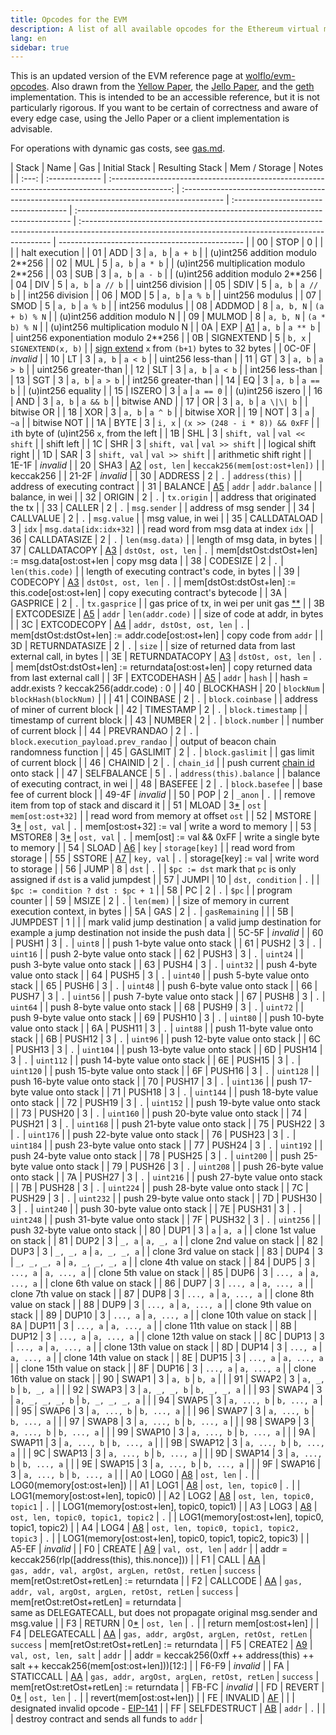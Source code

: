 ```yaml
---
title: Opcodes for the EVM
description: A list of all available opcodes for the Ethereum virtual machine.
lang: en
sidebar: true
---
```


This is an updated version of the EVM reference page at [wolflo/evm-opcodes](https://github.com/wolflo/evm-opcodes).
Also drawn from the [Yellow Paper](https://ethereum.github.io/yellowpaper/paper.pdf), the [Jello Paper](https://jellopaper.org/evm/), and the [geth](https://github.com/ethereum/go-ethereum) implementation.
This is intended to be an accessible reference, but it is not particularly rigorous.
If you want to be certain of correctness and aware of every edge case, using the Jello Paper or a client implementation is advisable.

For operations with dynamic gas costs, see [gas.md](https://github.com/wolflo/evm-opcodes/blob/main/gas.md).

| Stack | Name           |                                               Gas                                               | Initial Stack                                                                             | Resulting Stack                       | Mem / Storage                                                                 | Notes                                                                                                                                                 |
| :---: | :------------- | :---------------------------------------------------------------------------------------------: | :---------------------------------------------------------------------------------------- | :------------------------------------ | :---------------------------------------------------------------------------- | :---------------------------------------------------------------------------------------------------------------------------------------------------- | ---------------------------------------------- |
|  00   | STOP           |                                                0                                                |                                                                                           |                                       |                                                                               | halt execution                                                                                                                                        |
|  01   | ADD            |                                                3                                                | `a, b`                                                                                    | `a + b`                               |                                                                               | (u)int256 addition modulo 2\*\*256                                                                                                                    |
|  02   | MUL            |                                                5                                                | `a, b`                                                                                    | `a * b`                               |                                                                               | (u)int256 multiplication modulo 2\*\*256                                                                                                              |
|  03   | SUB            |                                                3                                                | `a, b`                                                                                    | `a - b`                               |                                                                               | (u)int256 addition modulo 2\*\*256                                                                                                                    |
|  04   | DIV            |                                                5                                                | `a, b`                                                                                    | `a // b`                              |                                                                               | uint256 division                                                                                                                                      |
|  05   | SDIV           |                                                5                                                | `a, b`                                                                                    | `a // b`                              |                                                                               | int256 division                                                                                                                                       |
|  06   | MOD            |                                                5                                                | `a, b`                                                                                    | `a % b`                               |                                                                               | uint256 modulus                                                                                                                                       |
|  07   | SMOD           |                                                5                                                | `a, b`                                                                                    | `a % b`                               |                                                                               | int256 modulus                                                                                                                                        |
|  08   | ADDMOD         |                                                8                                                | `a, b, N`                                                                                 | `(a + b) % N`                         |                                                                               | (u)int256 addition modulo N                                                                                                                           |
|  09   | MULMOD         |                                                8                                                | `a, b, N`                                                                                 | `(a * b) % N`                         |                                                                               | (u)int256 multiplication modulo N                                                                                                                     |
|  0A   | EXP            |               [A1](https://github.com/wolflo/evm-opcodes/blob/main/gas.md#a1-exp)               | `a, b`                                                                                    | `a ** b`                              |                                                                               | uint256 exponentiation modulo 2\*\*256                                                                                                                |
|  0B   | SIGNEXTEND     |                                                5                                                | `b, x`                                                                                    | `SIGNEXTEND(x, b)`                    |                                                                               | [sign extend](https://wikipedia.org/wiki/Sign_extension) `x` from `(b+1)` bytes to 32 bytes                                                           |
| 0C-0F | _invalid_      |
|  10   | LT             |                                                3                                                | `a, b`                                                                                    | `a < b`                               |                                                                               | uint256 less-than                                                                                                                                     |
|  11   | GT             |                                                3                                                | `a, b`                                                                                    | `a > b`                               |                                                                               | uint256 greater-than                                                                                                                                  |
|  12   | SLT            |                                                3                                                | `a, b`                                                                                    | `a < b`                               |                                                                               | int256 less-than                                                                                                                                      |
|  13   | SGT            |                                                3                                                | `a, b`                                                                                    | `a > b`                               |                                                                               | int256 greater-than                                                                                                                                   |
|  14   | EQ             |                                                3                                                | `a, b`                                                                                    | `a == b`                              |                                                                               | (u)int256 equality                                                                                                                                    |
|  15   | ISZERO         |                                                3                                                | `a`                                                                                       | `a == 0`                              |                                                                               | (u)int256 iszero                                                                                                                                      |
|  16   | AND            |                                                3                                                | `a, b`                                                                                    | `a && b`                              |                                                                               | bitwise AND                                                                                                                                           |
|  17   | OR             |                                                3                                                | `a, b`                                                                                    | `a \|\| b`                            |                                                                               | bitwise OR                                                                                                                                            |
|  18   | XOR            |                                                3                                                | `a, b`                                                                                    | `a ^ b`                               |                                                                               | bitwise XOR                                                                                                                                           |
|  19   | NOT            |                                                3                                                | `a`                                                                                       | `~a`                                  |                                                                               | bitwise NOT                                                                                                                                           |
|  1A   | BYTE           |                                                3                                                | `i, x`                                                                                    | `(x >> (248 - i * 8)) && 0xFF`        |                                                                               | `i`th byte of (u)int256 `x`, from the left                                                                                                            |
|  1B   | SHL            |                                                3                                                | `shift, val`                                                                              | `val << shift`                        |                                                                               | shift left                                                                                                                                            |
|  1C   | SHR            |                                                3                                                | `shift, val`                                                                              | `val >> shift`                        |                                                                               | logical shift right                                                                                                                                   |
|  1D   | SAR            |                                                3                                                | `shift, val`                                                                              | `val >> shift`                        |                                                                               | arithmetic shift right                                                                                                                                |
| 1E-1F | _invalid_      |
|  20   | SHA3           |              [A2](https://github.com/wolflo/evm-opcodes/blob/main/gas.md#a2-sha3)               | `ost, len`                                                                                | `keccak256(mem[ost:ost+len])`         |                                                                               | keccak256                                                                                                                                             |
| 21-2F | _invalid_      |
|  30   | ADDRESS        |                                                2                                                | `.`                                                                                       | `address(this)`                       |                                                                               | address of executing contract                                                                                                                         |
|  31   | BALANCE        | [A5](https://github.com/wolflo/evm-opcodes/blob/main/gas.md#a5-balance-extcodesize-extcodehash) | `addr`                                                                                    | `addr.balance`                        |                                                                               | balance, in wei                                                                                                                                       |
|  32   | ORIGIN         |                                                2                                                | `.`                                                                                       | `tx.origin`                           |                                                                               | address that originated the tx                                                                                                                        |
|  33   | CALLER         |                                                2                                                | `.`                                                                                       | `msg.sender`                          |                                                                               | address of msg sender                                                                                                                                 |
|  34   | CALLVALUE      |                                                2                                                | `.`                                                                                       | `msg.value`                           |                                                                               | msg value, in wei                                                                                                                                     |
|  35   | CALLDATALOAD   |                                                3                                                | `idx`                                                                                     | `msg.data[idx:idx+32]`                |                                                                               | read word from msg data at index `idx`                                                                                                                |
|  36   | CALLDATASIZE   |                                                2                                                | `.`                                                                                       | `len(msg.data)`                       |                                                                               | length of msg data, in bytes                                                                                                                          |
|  37   | CALLDATACOPY   |         [A3](https://github.com/wolflo/evm-opcodes/blob/main/gas.md#a3-copy-operations)         | `dstOst, ost, len`                                                                        | `.`                                   | mem[dstOst:dstOst+len] := msg.data[ost:ost+len                                | copy msg data                                                                                                                                         |
|  38   | CODESIZE       |                                                2                                                | `.`                                                                                       | `len(this.code)`                      |                                                                               | length of executing contract's code, in bytes                                                                                                         |
|  39   | CODECOPY       |         [A3](https://github.com/wolflo/evm-opcodes/blob/main/gas.md#a3-copy-operations)         | `dstOst, ost, len`                                                                        | `.`                                   |                                                                               | mem[dstOst:dstOst+len] := this.code[ost:ost+len]                                                                                                      | copy executing contract's bytecode             |
|  3A   | GASPRICE       |                                                2                                                | `.`                                                                                       | `tx.gasprice`                         |                                                                               | gas price of tx, in wei per unit gas [\*\*](https://github.com/ethereum/EIPs/blob/0341984ff14c8ce398f6d2b3e009c07cd99df8eb/EIPS/eip-1559.md#gasprice) |
|  3B   | EXTCODESIZE    | [A5](https://github.com/wolflo/evm-opcodes/blob/main/gas.md#a5-balance-extcodesize-extcodehash) | `addr`                                                                                    | `len(addr.code)`                      |                                                                               | size of code at addr, in bytes                                                                                                                        |
|  3C   | EXTCODECOPY    |           [A4](https://github.com/wolflo/evm-opcodes/blob/main/gas.md#a4-extcodecopy)           | `addr, dstOst, ost, len`                                                                  | `.`                                   | mem[dstOst:dstOst+len] := addr.code[ost:ost+len]                              | copy code from `addr`                                                                                                                                 |
|  3D   | RETURNDATASIZE |                                                2                                                | `.`                                                                                       | `size`                                |                                                                               | size of returned data from last external call, in bytes                                                                                               |
|  3E   | RETURNDATACOPY |         [A3](https://github.com/wolflo/evm-opcodes/blob/main/gas.md#a3-copy-operations)         | `dstOst, ost, len`                                                                        | `.`                                   | mem[dstOst:dstOst+len] := returndata[ost:ost+len]                             | copy returned data from last external call                                                                                                            |
|  3F   | EXTCODEHASH    | [A5](https://github.com/wolflo/evm-opcodes/blob/main/gas.md#a5-balance-extcodesize-extcodehash) | `addr`                                                                                    | `hash`                                |                                                                               | hash = addr.exists ? keccak256(addr.code) : 0                                                                                                         |
|  40   | BLOCKHASH      |                                               20                                                | `blockNum`                                                                                | `blockHash(blockNum)`                 |                                                                               |
|  41   | COINBASE       |                                                2                                                | `.`                                                                                       | `block.coinbase`                      |                                                                               | address of miner of current block                                                                                                                     |
|  42   | TIMESTAMP      |                                                2                                                | `.`                                                                                       | `block.timestamp`                     |                                                                               | timestamp of current block                                                                                                                            |
|  43   | NUMBER         |                                                2                                                | `.`                                                                                       | `block.number`                        |                                                                               | number of current block                                                                                                                               |
|  44   | PREVRANDAO     |                                                2                                                | `.`                                                                                       | `block.execution_payload.prev_randao` |                                                                               | output of beacon chain randomness function                                                                                                            |
|  45   | GASLIMIT       |                                                2                                                | `.`                                                                                       | `block.gaslimit`                      |                                                                               | gas limit of current block                                                                                                                            |
|  46   | CHAINID        |                                                2                                                | `.`                                                                                       | `chain_id`                            |                                                                               | push current [chain id](https://eips.ethereum.org/EIPS/eip-155) onto stack                                                                            |
|  47   | SELFBALANCE    |                                                5                                                | `.`                                                                                       | `address(this).balance`               |                                                                               | balance of executing contract, in wei                                                                                                                 |
|  48   | BASEFEE        |                                                2                                                | `.`                                                                                       | `block.basefee`                       |                                                                               | base fee of current block                                                                                                                             |
| 49-4F | _invalid_      |
|  50   | POP            |                                                2                                                | `_anon`                                                                                   | `.`                                   |                                                                               | remove item from top of stack and discard it                                                                                                          |
|  51   | MLOAD          |       3[\*](https://github.com/wolflo/evm-opcodes/blob/main/gas.md#a0-1-memory-expansion)       | `ost`                                                                                     | `mem[ost:ost+32]`                     |                                                                               | read word from memory at offset `ost`                                                                                                                 |
|  52   | MSTORE         |       3[\*](https://github.com/wolflo/evm-opcodes/blob/main/gas.md#a0-1-memory-expansion)       | `ost, val`                                                                                | `.`                                   | mem[ost:ost+32] := val                                                        | write a word to memory                                                                                                                                |
|  53   | MSTORE8        |       3[\*](https://github.com/wolflo/evm-opcodes/blob/main/gas.md#a0-1-memory-expansion)       | `ost, val`                                                                                | `.`                                   | mem[ost] := val && 0xFF                                                       | write a single byte to memory                                                                                                                         |
|  54   | SLOAD          |              [A6](https://github.com/wolflo/evm-opcodes/blob/main/gas.md#a6-sload)              | `key`                                                                                     | `storage[key]`                        |                                                                               | read word from storage                                                                                                                                |
|  55   | SSTORE         |             [A7](https://github.com/wolflo/evm-opcodes/blob/main/gas.md#a7-sstore)              | `key, val`                                                                                | `.`                                   | storage[key] := val                                                           | write word to storage                                                                                                                                 |
|  56   | JUMP           |                                                8                                                | `dst`                                                                                     | `.`                                   |                                                                               | `$pc := dst` mark that `pc` is only assigned if `dst` is a valid jumpdest                                                                             |
|  57   | JUMPI          |                                               10                                                | `dst, condition`                                                                          | `.`                                   |                                                                               | `$pc := condition ? dst : $pc + 1`                                                                                                                    |
|  58   | PC             |                                                2                                                | `.`                                                                                       | `$pc`                                 |                                                                               | program counter                                                                                                                                       |
|  59   | MSIZE          |                                                2                                                | `.`                                                                                       | `len(mem)`                            |                                                                               | size of memory in current execution context, in bytes                                                                                                 |
|  5A   | GAS            |                                                2                                                | `.`                                                                                       | `gasRemaining`                        |                                                                               |
|  5B   | JUMPDEST       |                                                1                                                |                                                                                           |                                       | mark valid jump destination                                                   | a valid jump destination for example a jump destination not inside the push data                                                                      |
| 5C-5F | _invalid_      |
|  60   | PUSH1          |                                                3                                                | `.`                                                                                       | `uint8`                               |                                                                               | push 1-byte value onto stack                                                                                                                          |
|  61   | PUSH2          |                                                3                                                | `.`                                                                                       | `uint16`                              |                                                                               | push 2-byte value onto stack                                                                                                                          |
|  62   | PUSH3          |                                                3                                                | `.`                                                                                       | `uint24`                              |                                                                               | push 3-byte value onto stack                                                                                                                          |
|  63   | PUSH4          |                                                3                                                | `.`                                                                                       | `uint32`                              |                                                                               | push 4-byte value onto stack                                                                                                                          |
|  64   | PUSH5          |                                                3                                                | `.`                                                                                       | `uint40`                              |                                                                               | push 5-byte value onto stack                                                                                                                          |
|  65   | PUSH6          |                                                3                                                | `.`                                                                                       | `uint48`                              |                                                                               | push 6-byte value onto stack                                                                                                                          |
|  66   | PUSH7          |                                                3                                                | `.`                                                                                       | `uint56`                              |                                                                               | push 7-byte value onto stack                                                                                                                          |
|  67   | PUSH8          |                                                3                                                | `.`                                                                                       | `uint64`                              |                                                                               | push 8-byte value onto stack                                                                                                                          |
|  68   | PUSH9          |                                                3                                                | `.`                                                                                       | `uint72`                              |                                                                               | push 9-byte value onto stack                                                                                                                          |
|  69   | PUSH10         |                                                3                                                | `.`                                                                                       | `uint80`                              |                                                                               | push 10-byte value onto stack                                                                                                                         |
|  6A   | PUSH11         |                                                3                                                | `.`                                                                                       | `uint88`                              |                                                                               | push 11-byte value onto stack                                                                                                                         |
|  6B   | PUSH12         |                                                3                                                | `.`                                                                                       | `uint96`                              |                                                                               | push 12-byte value onto stack                                                                                                                         |
|  6C   | PUSH13         |                                                3                                                | `.`                                                                                       | `uint104`                             |                                                                               | push 13-byte value onto stack                                                                                                                         |
|  6D   | PUSH14         |                                                3                                                | `.`                                                                                       | `uint112`                             |                                                                               | push 14-byte value onto stack                                                                                                                         |
|  6E   | PUSH15         |                                                3                                                | `.`                                                                                       | `uint120`                             |                                                                               | push 15-byte value onto stack                                                                                                                         |
|  6F   | PUSH16         |                                                3                                                | `.`                                                                                       | `uint128`                             |                                                                               | push 16-byte value onto stack                                                                                                                         |
|  70   | PUSH17         |                                                3                                                | `.`                                                                                       | `uint136`                             |                                                                               | push 17-byte value onto stack                                                                                                                         |
|  71   | PUSH18         |                                                3                                                | `.`                                                                                       | `uint144`                             |                                                                               | push 18-byte value onto stack                                                                                                                         |
|  72   | PUSH19         |                                                3                                                | `.`                                                                                       | `uint152`                             |                                                                               | push 19-byte value onto stack                                                                                                                         |
|  73   | PUSH20         |                                                3                                                | `.`                                                                                       | `uint160`                             |                                                                               | push 20-byte value onto stack                                                                                                                         |
|  74   | PUSH21         |                                                3                                                | `.`                                                                                       | `uint168`                             |                                                                               | push 21-byte value onto stack                                                                                                                         |
|  75   | PUSH22         |                                                3                                                | `.`                                                                                       | `uint176`                             |                                                                               | push 22-byte value onto stack                                                                                                                         |
|  76   | PUSH23         |                                                3                                                | `.`                                                                                       | `uint184`                             |                                                                               | push 23-byte value onto stack                                                                                                                         |
|  77   | PUSH24         |                                                3                                                | `.`                                                                                       | `uint192`                             |                                                                               | push 24-byte value onto stack                                                                                                                         |
|  78   | PUSH25         |                                                3                                                | `.`                                                                                       | `uint200`                             |                                                                               | push 25-byte value onto stack                                                                                                                         |
|  79   | PUSH26         |                                                3                                                | `.`                                                                                       | `uint208`                             |                                                                               | push 26-byte value onto stack                                                                                                                         |
|  7A   | PUSH27         |                                                3                                                | `.`                                                                                       | `uint216`                             |                                                                               | push 27-byte value onto stack                                                                                                                         |
|  7B   | PUSH28         |                                                3                                                | `.`                                                                                       | `uint224`                             |                                                                               | push 28-byte value onto stack                                                                                                                         |
|  7C   | PUSH29         |                                                3                                                | `.`                                                                                       | `uint232`                             |                                                                               | push 29-byte value onto stack                                                                                                                         |
|  7D   | PUSH30         |                                                3                                                | `.`                                                                                       | `uint240`                             |                                                                               | push 30-byte value onto stack                                                                                                                         |
|  7E   | PUSH31         |                                                3                                                | `.`                                                                                       | `uint248`                             |                                                                               | push 31-byte value onto stack                                                                                                                         |
|  7F   | PUSH32         |                                                3                                                | `.`                                                                                       | `uint256`                             |                                                                               | push 32-byte value onto stack                                                                                                                         |
|  80   | DUP1           |                                                3                                                | `a`                                                                                       | `a, a`                                |                                                                               | clone 1st value on stack                                                                                                                              |
|  81   | DUP2           |                                                3                                                | `_, a`                                                                                    | `a, _, a`                             |                                                                               | clone 2nd value on stack                                                                                                                              |
|  82   | DUP3           |                                                3                                                | `_, _, a`                                                                                 | `a, _, _, a`                          |                                                                               | clone 3rd value on stack                                                                                                                              |
|  83   | DUP4           |                                                3                                                | `_, _, _, a`                                                                              | `a, _, _, _, a`                       |                                                                               | clone 4th value on stack                                                                                                                              |
|  84   | DUP5           |                                                3                                                | `..., a`                                                                                  | `a, ..., a`                           |                                                                               | clone 5th value on stack                                                                                                                              |
|  85   | DUP6           |                                                3                                                | `..., a`                                                                                  | `a, ..., a`                           |                                                                               | clone 6th value on stack                                                                                                                              |
|  86   | DUP7           |                                                3                                                | `..., a`                                                                                  | `a, ..., a`                           |                                                                               | clone 7th value on stack                                                                                                                              |
|  87   | DUP8           |                                                3                                                | `..., a`                                                                                  | `a, ..., a`                           |                                                                               | clone 8th value on stack                                                                                                                              |
|  88   | DUP9           |                                                3                                                | `..., a`                                                                                  | `a, ..., a`                           |                                                                               | clone 9th value on stack                                                                                                                              |
|  89   | DUP10          |                                                3                                                | `..., a`                                                                                  | `a, ..., a`                           |                                                                               | clone 10th value on stack                                                                                                                             |
|  8A   | DUP11          |                                                3                                                | `..., a`                                                                                  | `a, ..., a`                           |                                                                               | clone 11th value on stack                                                                                                                             |
|  8B   | DUP12          |                                                3                                                | `..., a`                                                                                  | `a, ..., a`                           |                                                                               | clone 12th value on stack                                                                                                                             |
|  8C   | DUP13          |                                                3                                                | `..., a`                                                                                  | `a, ..., a`                           |                                                                               | clone 13th value on stack                                                                                                                             |
|  8D   | DUP14          |                                                3                                                | `..., a`                                                                                  | `a, ..., a`                           |                                                                               | clone 14th value on stack                                                                                                                             |
|  8E   | DUP15          |                                                3                                                | `..., a`                                                                                  | `a, ..., a`                           |                                                                               | clone 15th value on stack                                                                                                                             |
|  8F   | DUP16          |                                                3                                                | `..., a`                                                                                  | `a, ..., a`                           |                                                                               | clone 16th value on stack                                                                                                                             |
|  90   | SWAP1          |                                                3                                                | `a, b`                                                                                    | `b, a`                                |                                                                               |
|  91   | SWAP2          |                                                3                                                | `a, _, b`                                                                                 | `b, _, a`                             |                                                                               |
|  92   | SWAP3          |                                                3                                                | `a, _, _, b`                                                                              | `b, _, _, a`                          |                                                                               |
|  93   | SWAP4          |                                                3                                                | `a, _, _, _, b`                                                                           | `b, _, _, _, a`                       |                                                                               |
|  94   | SWAP5          |                                                3                                                | `a, ..., b`                                                                               | `b, ..., a`                           |                                                                               |
|  95   | SWAP6          |                                                3                                                | `a, ..., b`                                                                               | `b, ..., a`                           |                                                                               |
|  96   | SWAP7          |                                                3                                                | `a, ..., b`                                                                               | `b, ..., a`                           |                                                                               |
|  97   | SWAP8          |                                                3                                                | `a, ..., b`                                                                               | `b, ..., a`                           |                                                                               |
|  98   | SWAP9          |                                                3                                                | `a, ..., b`                                                                               | `b, ..., a`                           |                                                                               |
|  99   | SWAP10         |                                                3                                                | `a, ..., b`                                                                               | `b, ..., a`                           |                                                                               |
|  9A   | SWAP11         |                                                3                                                | `a, ..., b`                                                                               | `b, ..., a`                           |                                                                               |
|  9B   | SWAP12         |                                                3                                                | `a, ..., b`                                                                               | `b, ..., a`                           |                                                                               |
|  9C   | SWAP13         |                                                3                                                | `a, ..., b`                                                                               | `b, ..., a`                           |                                                                               |
|  9D   | SWAP14         |                                                3                                                | `a, ..., b`                                                                               | `b, ..., a`                           |                                                                               |
|  9E   | SWAP15         |                                                3                                                | `a, ..., b`                                                                               | `b, ..., a`                           |                                                                               |
|  9F   | SWAP16         |                                                3                                                | `a, ..., b`                                                                               | `b, ..., a`                           |                                                                               |
|  A0   | LOG0           |         [A8](https://github.com/wolflo/evm-opcodes/blob/main/gas.md#a8-log-operations)          | `ost, len`                                                                                | `.`                                   |                                                                               | LOG0(memory[ost:ost+len])                                                                                                                             |
|  A1   | LOG1           |         [A8](https://github.com/wolflo/evm-opcodes/blob/main/gas.md#a8-log-operations)          | `ost, len, topic0`                                                                        | `.`                                   |                                                                               | LOG1(memory[ost:ost+len], topic0)                                                                                                                     |
|  A2   | LOG2           |         [A8](https://github.com/wolflo/evm-opcodes/blob/main/gas.md#a8-log-operations)          | `ost, len, topic0, topic1`                                                                | `.`                                   |                                                                               | LOG1(memory[ost:ost+len], topic0, topic1)                                                                                                             |
|  A3   | LOG3           |         [A8](https://github.com/wolflo/evm-opcodes/blob/main/gas.md#a8-log-operations)          | `ost, len, topic0, topic1, topic2`                                                        | `.`                                   |                                                                               | LOG1(memory[ost:ost+len], topic0, topic1, topic2)                                                                                                     |
|  A4   | LOG4           |         [A8](https://github.com/wolflo/evm-opcodes/blob/main/gas.md#a8-log-operations)          | `ost, len, topic0, topic1, topic2, topic3`                                                | `.`                                   |                                                                               | LOG1(memory[ost:ost+len],&#160;topic0,&#160;topic1,&#160;topic2,&#160;topic3)                                                                         |
| A5-EF | _invalid_      |
|  F0   | CREATE         |        [A9](https://github.com/wolflo/evm-opcodes/blob/main/gas.md#a9-create-operations)        | `val, ost, len`                                                                           | `addr`                                |                                                                               | addr = keccak256(rlp([address(this), this.nonce]))                                                                                                    |
|  F1   | CALL           |         [AA](https://github.com/wolflo/evm-opcodes/blob/main/gas.md#aa-call-operations)         | <code>gas,&#160;addr,&#160;val,&#160;argOst,&#160;argLen,&#160;retOst,&#160;retLen</code> | `success`                             | mem[retOst:retOst+retLen] := returndata                                       |
|  F2   | CALLCODE       |         [AA](https://github.com/wolflo/evm-opcodes/blob/main/gas.md#aa-call-operations)         | `gas, addr, val, argOst, argLen, retOst, retLen`                                          | `success`                             | mem[retOst:retOst+retLen]&#160;=&#160;returndata                              | same&#160;as&#160;DELEGATECALL,&#160;but&#160;does&#160;not&#160;propagate&#160;original&#160;msg.sender&#160;and&#160;msg.value                      |
|  F3   | RETURN         |       0[\*](https://github.com/wolflo/evm-opcodes/blob/main/gas.md#a0-1-memory-expansion)       | `ost, len`                                                                                | `.`                                   |                                                                               | return mem[ost:ost+len]                                                                                                                               |
|  F4   | DELEGATECALL   |         [AA](https://github.com/wolflo/evm-opcodes/blob/main/gas.md#aa-call-operations)         | `gas, addr, argOst, argLen, retOst, retLen`                                               | `success`                             | mem[retOst:retOst+retLen] := returndata                                       |
|  F5   | CREATE2        |        [A9](https://github.com/wolflo/evm-opcodes/blob/main/gas.md#a9-create-operations)        | `val, ost, len, salt`                                                                     | `addr`                                |                                                                               | addr = keccak256(0xff ++ address(this) ++ salt ++ keccak256(mem[ost:ost+len]))[12:]                                                                   |
| F6-F9 | _invalid_      |
|  FA   | STATICCALL     |         [AA](https://github.com/wolflo/evm-opcodes/blob/main/gas.md#aa-call-operations)         | `gas, addr, argOst, argLen, retOst, retLen`                                               | `success`                             | mem[retOst:retOst+retLen] := returndata                                       |
| FB-FC | _invalid_      |
|  FD   | REVERT         |       0[\*](https://github.com/wolflo/evm-opcodes/blob/main/gas.md#a0-1-memory-expansion)       | `ost, len`                                                                                | `.`                                   |                                                                               | revert(mem[ost:ost+len])                                                                                                                              |
|  FE   | INVALID        |             [AF](https://github.com/wolflo/evm-opcodes/blob/main/gas.md#af-invalid)             |                                                                                           |                                       | designated invalid opcode - [EIP-141](https://eips.ethereum.org/EIPS/eip-141) |
|  FF   | SELFDESTRUCT   |          [AB](https://github.com/wolflo/evm-opcodes/blob/main/gas.md#ab-selfdestruct)           | `addr`                                                                                    | `.`                                   |                                                                               |                                                                                                                                                       | destroy contract and sends all funds to `addr` |
